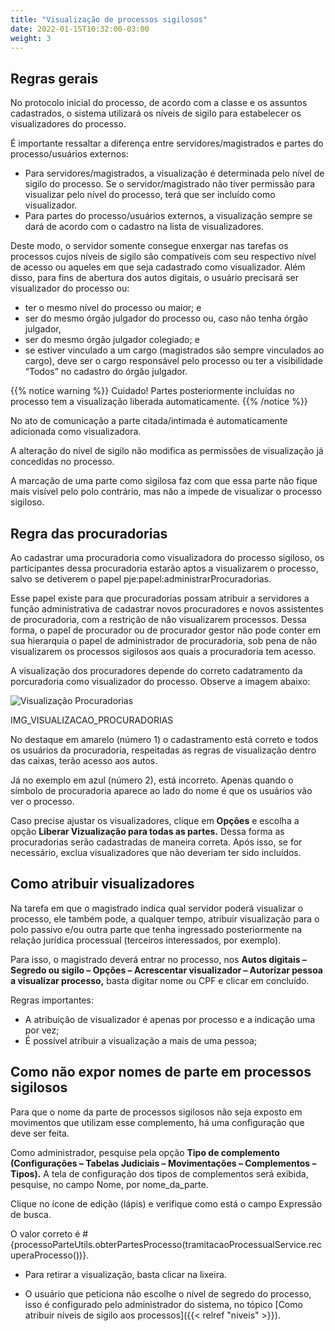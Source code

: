 ```yaml
---
title: "Visualização de processos sigilosos"
date: 2022-01-15T10:32:00-03:00
weight: 3
---
```


## Regras gerais

No protocolo inicial do processo, de acordo com a classe e os assuntos cadastrados, o sistema utilizará os níveis de sigilo para estabelecer os visualizadores do processo.

É importante ressaltar a diferença entre servidores/magistrados e partes do processo/usuários externos:

+ Para servidores/magistrados, a visualização é determinada pelo nível de sigilo do processo. Se o servidor/magistrado não tiver permissão para visualizar pelo nível do processo, terá que ser incluído como visualizador.
+ Para partes do processo/usuários externos, a visualização sempre se dará de acordo com o cadastro na lista de visualizadores.

Deste modo, o servidor somente consegue enxergar nas tarefas os processos cujos níveis de sigilo são compatíveis com seu respectivo nível de acesso ou aqueles em que seja cadastrado como visualizador. Além disso, para fins de abertura dos autos digitais, o usuário precisará ser visualizador do processo ou:
+ ter o mesmo nível do processo ou maior; e
+ ser do mesmo órgão julgador do processo ou, caso não tenha órgão julgador,
+ ser do mesmo órgão julgador colegiado; e
+ se estiver vinculado a um cargo (magistrados são sempre vinculados ao cargo), deve ser o cargo responsável pelo processo ou ter a visibilidade “Todos” no cadastro do órgão julgador.

{{% notice warning %}}
Cuidado! Partes posteriormente incluídas no processo tem a visualização liberada automaticamente.
{{% /notice %}}

No ato de comunicação a parte citada/intimada é automaticamente adicionada como visualizadora.

A alteração do nível de sigilo não modifica as permissões de visualização já concedidas no processo. 

A marcação de uma parte como sigilosa faz com que essa parte não fique mais visível pelo polo contrário, mas não a impede de visualizar o processo sigiloso.

## Regra das procuradorias

Ao cadastrar uma procuradoria como visualizadora do processo sigiloso, os participantes dessa procuradoria estarão aptos a visualizarem o processo, salvo se detiverem o papel pje:papel:administrarProcuradorias.

Esse papel existe para que procuradorias possam atribuir a servidores a função administrativa de cadastrar novos procuradores e novos assistentes de procuradoria, com a restrição de não visualizarem processos. Dessa forma, o papel de procurador ou de procurador gestor não pode conter em sua hierarquia o papel de administrador de procuradoria, sob pena de não visualizarem os processos sigilosos aos quais a procuradoria tem acesso.

A visualização dos procuradores depende do correto cadatramento da porcuradoria como visualizador do processo. Observe a imagem abaixo:

![Visualização Procuradorias](/imagens/visualizacao_procuradorias.jpg)

IMG_VISUALIZACAO_PROCURADORIAS

No destaque em amarelo (número 1) o cadastramento está correto e todos os usuários da procuradoria, respeitadas as regras de visualização dentro das caixas, terão acesso aos autos. 

Já no exemplo em azul (número 2), está incorreto. Apenas quando o símbolo de procuradoria aparece ao lado do nome é que os usuários vão ver o processo.

Caso precise ajustar os visualizadores, clique em **Opções** e escolha a opção **Liberar Vizualização para todas as partes.** Dessa forma as procuradorias serão cadastradas de maneira correta. Após isso, se for necessário, exclua visualizadores que não deveriam ter sido incluídos. 

## Como atribuir visualizadores

Na tarefa em que o magistrado indica qual servidor poderá visualizar o processo, ele também pode, a qualquer tempo, atribuir visualização para o polo passivo e/ou outra parte que tenha ingressado posteriormente na relação jurídica processual (terceiros interessados, por exemplo).

Para isso, o magistrado deverá entrar no processo, nos **Autos digitais – Segredo ou sigilo – Opções – Acrescentar visualizador – Autorizar pessoa a visualizar processo,** basta digitar nome ou CPF e clicar em concluído.

Regras importantes:
+ A atribuição de visualizador é apenas por processo e a indicação uma por vez;
+ É possível atribuir a visualização a mais de uma pessoa;
  
## Como não expor nomes de parte em processos sigilosos

Para que o nome da parte de processos sigilosos não seja exposto em movimentos que utilizam esse complemento, há uma configuração que deve ser feita.

Como administrador, pesquise pela opção **Tipo de complemento (Configurações –  Tabelas Judiciais – Movimentações –  Complementos – Tipos).** A tela de configuração dos tipos de complementos será exibida, pesquise, no campo Nome, por nome_da_parte. 

Clique no ícone de edição (lápis) e verifique como está o campo Expressão de busca.

O valor correto é #{processoParteUtils.obterPartesProcesso(tramitacaoProcessualService.recuperaProcesso())}.
+ Para retirar a visualização, basta clicar na lixeira.

+ O usuário que peticiona não escolhe o nível de segredo do processo, isso é configurado pelo administrador do sistema, no tópico [Como atribuir níveis de sigilo aos processos]({{< relref "niveis" >}}). 

